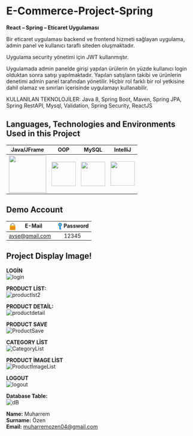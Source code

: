 # E-Commerce-Project-Spring


**React – Spring – Eticaret Uygulaması**<br>

Bir eticaret uygulaması backend ve frontend hizmeti sağlayan uygulama, admin panel ve kullanıcı taraflı
siteden oluşmaktadır. 

Uygulama security yönetimi için JWT kullanmıştır.

Uygulamada admin panelde girişi
yapılan ürülerin ön yüzde kullanıcı login olduktan sonra
satışı yapılmaktadır. Yapılan satışların takibi ve ürünlerin
denetimi admin panel tarafından yönetilir. Hiçbir rol farklı
bir rol yetkisine dahil olamaz ve sınırları içerisinde
uygulamayı kullanabilir.

KULLANILAN TEKNOLOJİLER:
Java 8, Spring Boot, Maven,
Spring JPA, Spring RestAPI, Mysql, Validation, Spring
Security, ReactJS


## Languages, Technologies and Environments Used in this Project


| Java/JFrame  | OOP | MySQL | IntelliJ  |
| :------------: | :------------: | :------------: | :------------: |
|  <img src ="https://cdn.iconscout.com/icon/free/png-256/java-60-1174953.png" width ="100px" height = "100px" style="float:left" > | <img src ="https://encrypted-tbn0.gstatic.com/images?q=tbn:ANd9GcRQie1pvA8p-kyK_bGjsjPJWv8x4NF9ahNvFA&usqp=CAU" width ="65px" height = "65px" style="float:left " >  |  <img src ="https://upload.wikimedia.org/wikipedia/commons/b/b2/Database-mysql.svg" width ="65px" height = "65px" style="float:left " > | <img src ="https://upload.wikimedia.org/wikipedia/commons/thumb/9/9c/IntelliJ_IDEA_Icon.svg/70px-IntelliJ_IDEA_Icon.svg.png" width ="65px" height = "65px" >  |

## Demo Account
| <img src ="https://github.com/nazligencel/java-desktop-technical-service/blob/main/images/mail.png" width ="20px" height = "20px" style="float:left" > E-Mail | <img src ="https://github.com/nazligencel/java-desktop-technical-service/blob/main/images/password.png" width ="20px" height = "20px" style="float:left" > Password | 
| :------------: | :------------: | 
|ayse@gmail.com| 12345 |


## Project Display Image!

**LOGİN**<br>
![login](https://user-images.githubusercontent.com/60547236/196029881-0fd6f559-6faf-45d0-82eb-c0eaf857105b.png)


**PRODUCT LİST:**<br>
![productlst2](https://user-images.githubusercontent.com/60547236/196029973-794a6a1a-9f58-4a5d-ad79-0296a9d84874.png)


**PRODUCT DETAİL:**<br>
![productdetail](https://user-images.githubusercontent.com/60547236/196030015-b4865d2b-ef07-491b-8e8a-ab863b219435.png)

**PRODUCT SAVE**<br>
![ProductSave](https://user-images.githubusercontent.com/60547236/196030062-85b39650-b6a7-4621-9aa5-192dd5d8ffab.png)

**CATEGORY LİST**<br>
![CategoryList](https://user-images.githubusercontent.com/60547236/196030093-359570ea-ed38-45f2-8435-62dbb1d15429.png)

**PRODUCT İMAGE LİST**<br>
![ProductİmageList](https://user-images.githubusercontent.com/60547236/196030118-99c2e8de-dd83-4e93-b970-9890f3876131.png)


**LOGOUT**<br>
![logout](https://user-images.githubusercontent.com/60547236/196030148-b7bfac88-7bcd-4fca-a985-d286c9eed1d3.png)


**Database Table:**<br>
![dB](https://user-images.githubusercontent.com/60547236/196030235-4c8564c7-91c0-46bc-9967-54b8d8e527bc.png)






**Name:** Muharrem  <br>
**Surname:** Özen <br>
**Email:** muharremozen04@gmail.com

